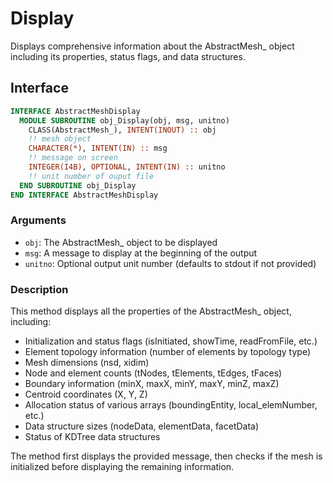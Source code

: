 # Display

Displays comprehensive information about the AbstractMesh_ object including its properties, status flags, and data structures.

## Interface

```fortran
INTERFACE AbstractMeshDisplay
  MODULE SUBROUTINE obj_Display(obj, msg, unitno)
    CLASS(AbstractMesh_), INTENT(INOUT) :: obj
    !! mesh object
    CHARACTER(*), INTENT(IN) :: msg
    !! message on screen
    INTEGER(I4B), OPTIONAL, INTENT(IN) :: unitno
    !! unit number of ouput file
  END SUBROUTINE obj_Display
END INTERFACE AbstractMeshDisplay
```

### Arguments

- `obj`: The AbstractMesh_ object to be displayed
- `msg`: A message to display at the beginning of the output
- `unitno`: Optional output unit number (defaults to stdout if not provided)

### Description

This method displays all the properties of the AbstractMesh_ object, including:

- Initialization and status flags (isInitiated, showTime, readFromFile, etc.)
- Element topology information (number of elements by topology type)
- Mesh dimensions (nsd, xidim)
- Node and element counts (tNodes, tElements, tEdges, tFaces)
- Boundary information (minX, maxX, minY, maxY, minZ, maxZ)
- Centroid coordinates (X, Y, Z)
- Allocation status of various arrays (boundingEntity, local_elemNumber, etc.)
- Data structure sizes (nodeData, elementData, facetData)
- Status of KDTree data structures

The method first displays the provided message, then checks if the mesh is initialized before displaying the remaining information.
